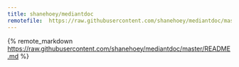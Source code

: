 ```yaml
---
title: shanehoey/mediantdoc
remotefile:  https://raw.githubusercontent.com/shanehoey/mediantdoc/master/README.md
---
```

{% remote_markdown https://raw.githubusercontent.com/shanehoey/mediantdoc/master/README.md %} 